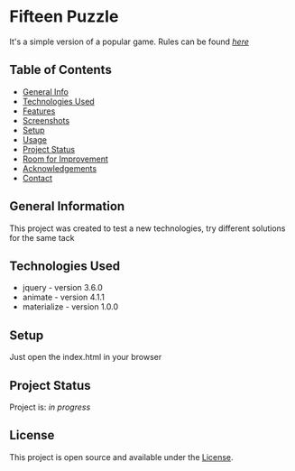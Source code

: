 # Fifteen Puzzle
It's a simple version of a popular game. 
Rules can be found [_here_](https://en.wikipedia.org/wiki/15_puzzle)


## Table of Contents
* [General Info](#general-information)
* [Technologies Used](#technologies-used)
* [Features](#features)
* [Screenshots](#screenshots)
* [Setup](#setup)
* [Usage](#usage)
* [Project Status](#project-status)
* [Room for Improvement](#room-for-improvement)
* [Acknowledgements](#acknowledgements)
* [Contact](#contact)
<!-- * [License](#license) -->


## General Information
This project was created to test a new technologies, try different solutions for the same tack


## Technologies Used
- jquery - version 3.6.0
- animate - version 4.1.1
- materialize - version 1.0.0


<!-- ## Features
List the ready features here:
- Awesome feature 1
- Awesome feature 2
- Awesome feature 3
-->

## Setup
Just open the index.html in your browser

## Project Status
Project is: _in progress_


## License
This project is open source and available under the [License](https://github.com/DevilRep/fifteen-puzzle/blob/main/LICENSE).
